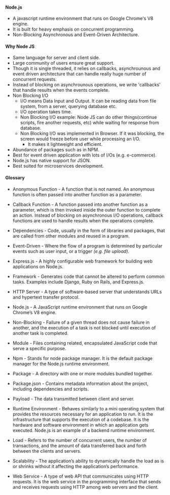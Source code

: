 #### Node.js

- A javascript runtime environment that runs on Google Chrome's V8 engine.
- It is built for heavy emphasis on concurrent programming.
- Non-Blocking Asynchronous and Event-Driven Architecture.

#### Why Node JS

- Same language for server and client side.
- Large community of users ensure great support.
- Though it is single threaded, it relies on callbacks, asynchrounous and event driven architecture that can handle really huge number of concurrent requests.
- Instead of blocking on asynchrounous operations, we write 'callbacks' that handle results when the events complete.
- Non Blocking I/O
    - I/O means Data Input and Output. It can be reading data from file system, from a server, querying database etc.
    - I/O operation takes time.
    - Non Blocking I/O example: Node JS can do other things(continue scripts, fire another requests, etc) while waiting for response from database.
    - Non Blocking I/O was implemented in Browser. If it was blocking, the screen would freeze before user while processing an I/O.
		- It makes it lightweight and efficient.
- Abundance of packages such as in NPM.
- Best for event driven application with lots of I/Os (e.g. e-commerce).
- Node.js has native support for JSON.
- Best suited for microservices development.

#### Glossary

- Anonymous Function - 
	A function that is not named. An anonymous function is often passed into another function as a parameter.

- Callback Function - 
	A function passed into another function as a parameter, which is then invoked inside the outer function to complete an action. 
	Instead of blocking on asynchronous I/O operations, callback functions are used to handle results when the operations complete.

- Dependencies - 
	Code, usually in the form of libraries and packages, that are called from other modules and reused in a program.

- Event-Driven - 
	Where the flow of a program is determined by particular events such as user input, or a trigger _(e.g. file upload)_.

- Express.js - 
	A highly configurable web framework for building web applications on Node.js.

- Framework - 
	Generates code that cannot be altered to perform common tasks. Examples include Django, Ruby on Rails, and Express.js.

- HTTP Server - 
	A type of software-based server that understands URLs and hypertext transfer protocol.

- Node.js - 
	A JavaScript runtime environment that runs on Google Chrome’s V8 engine.

- Non-Blocking - 
	Failure of a given thread does not cause failure in another, and the execution of a task is not blocked until execution of another task is completed.

- Module - 
	Files containing related, encapsulated JavaScript code that serve a specific purpose.

- Npm - 
	Stands for node package manager. It is the default package manager for the Node.js runtime environment.

- Package - 
	A directory with one or more modules bundled together.

- Package.json - 
	Contains metadata information about the project, including dependencies and scripts.

- Payload - 
	The data transmitted between client and server.

- Runtime Environment - 
	Behaves similarly to a mini operating system that provides the resources necessary for an application to run. It is the infrastructure that supports the execution of a codebase. It is the hardware and software environment in which an application gets executed. Node.js is an example of a backend runtime environment.

- Load - 
	Refers to the number of concurrent users, the number of transactions, and the amount of data transferred back and forth between the clients and servers.

- Scalability - 
	The application’s ability to dynamically handle the load as is or shrinks without it affecting the application’s performance.

- Web Service - 
	A type of web API that communicates using HTTP requests. It is the web service in the programming interface that sends and receives requests using HTTP among web servers and the client.
